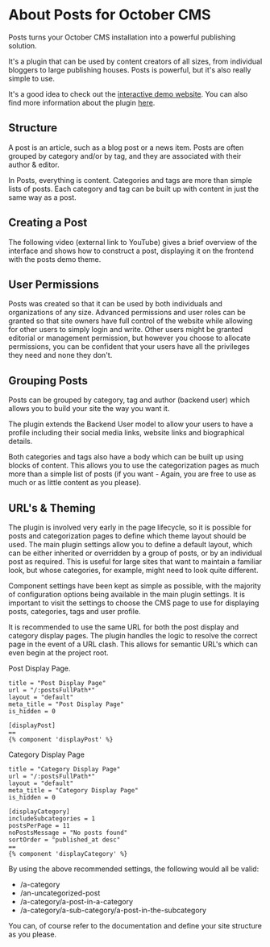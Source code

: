 # About Posts for October CMS

Posts turns your October CMS installation into a powerful publishing solution.

It's a plugin that can be used by content creators of all sizes, from individual bloggers
to large publishing houses. Posts is powerful, but it's also really simple to use.

It's a good idea to check out the [interactive demo website](https://playground.posts-plugin.dynamedia.uk).
You can also find more information about the plugin [here](https://posts-plugin.dynamedia.uk).

## Structure

A post is an article, such as a blog post or a news item. Posts are often grouped
by category and/or by tag, and they are associated with their author & editor.

In Posts, everything is content. Categories and tags are more than simple lists of posts.
Each category and tag can be built up with content in just the same way as a post.

## Creating a Post

The following video (external link to YouTube) gives a brief overview of the interface and shows how to
construct a post, displaying it on the frontend with the posts demo theme.


## User Permissions

Posts was created so that it can be used by both individuals
and organizations of any size.  Advanced permissions and user roles
can be granted so that site owners have full control of the website while allowing
for other users to simply login and write. Other users might be granted editorial
or management permission, but however you choose to allocate permissions, you
can be confident that your users have all the privileges they need and none they don't.

## Grouping Posts

Posts can be grouped by category, tag and author (backend user) which allows you
to build your site the way you want it.

The plugin extends the Backend User model to allow your users to have a
profile including their social media links, website links and biographical details.

Both categories and tags also have a body which can be built up using
blocks of content. This allows you to use the categorization pages as much more
than a simple list of posts
(if you want - Again, you are free to use as much or as little content as you please).

## URL's & Theming

The plugin is involved very early in the page lifecycle, so it is possible for
posts and categorization pages to define which theme layout should be used.
The main plugin settings allow you to define a default layout, which can be either
inherited or overridden by a group of posts, or by an individual post as required.
This is useful for large sites that want to maintain
a familiar look, but whose categories, for example, might need to look quite different.

Component settings have been kept as simple as possible,
with the majority of configuration options being available in the main plugin
settings. It is important to visit the settings to choose the CMS page to use for
displaying posts, categories, tags and user profile.

It is recommended to use the same URL for both the post display and category display pages.
The plugin handles the logic to resolve the correct page in the event of a URL clash.
This allows for semantic URL's which can even begin at the project root.

Post Display Page.
~~~
title = "Post Display Page"
url = "/:postsFullPath*"
layout = "default"
meta_title = "Post Display Page"
is_hidden = 0

[displayPost]
==
{% component 'displayPost' %}
~~~
Category Display Page
~~~
title = "Category Display Page"
url = "/:postsFullPath*"
layout = "default"
meta_title = "Category Display Page"
is_hidden = 0

[displayCategory]
includeSubcategories = 1
postsPerPage = 11
noPostsMessage = "No posts found"
sortOrder = "published_at desc"
==
{% component 'displayCategory' %}
~~~

By using the above recommended settings, the following would all be valid:
- /a-category
- /an-uncategorized-post
- /a-category/a-post-in-a-category
- /a-category/a-sub-category/a-post-in-the-subcategory

You can, of course refer to the documentation and define your site structure as you please.

